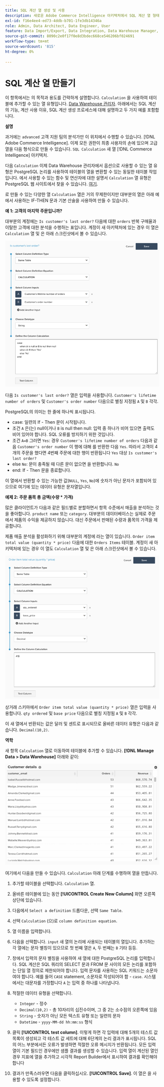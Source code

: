 ```yaml
---
title: SQL 계산 열 생성 및 사용
description: 새로운 Adobe Commerce Intelligence 아키텍처에서 SQL 계산 열 형태로 고급 열을 만드는 방법을 알아봅니다.
exl-id: f16e4ee4-ed73-4ddb-b701-1fe3db14346a
role: Admin, Data Architect, Data Engineer, User
feature: Data Import/Export, Data Integration, Data Warehouse Manager, SQL Report Builder, Commerce Tables
source-git-commit: 8090c2e0f17f0e8d3bdec668ce546206bf024691
workflow-type: tm+mt
source-wordcount: '815'
ht-degree: 0%

---
```


# SQL 계산 열 만들기

이 항목에서는 의 목적과 용도를 간략하게 설명합니다. `Calculation` 을 사용하여 테이블에 추가할 수 있는 열 유형입니다. [Data Warehouse 관리자](../data-warehouse-mgr/tour-dwm.md). 아래에서는 SQL 계산의 기능, 계산 사용 이유, SQL 계산 생성 프로세스에 대해 설명하고 두 가지 예를 포함합니다.

**설명**

과거에는 `advanced` 고객 지원 팀의 분석가만 이 위치에서 수행할 수 있습니다. [!DNL Adobe Commerce Intelligence]. 이제 모든 권한이 최종 사용자의 손에 있으며 고급 열을 다음 형식으로 만들 수 있습니다. `SQL Calculation` 새 열 [!DNL Commerce Intelligence] 아키텍처.

다음 `Calculation` 이제 Data Warehouse 관리자에서 옵션으로 사용할 수 있는 열 유형은 PostgreSQL 논리를 사용하여 테이블의 열을 변환할 수 있는 동일한 테이블 작업입니다. 에서 사용할 수 있는 함수 및 연산자에 대한 설명서 `Calculation` 열 유형은 PostgreSQL 웹 사이트에서 찾을 수 있습니다. [여기](https://www.postgresql.org/docs/9.6/functions.html).

로 만들 수 있는 다양한 열 `Calculation` 열은 거의 무제한이지만 대부분의 열은 아래 예에서 사용하는 IF-THEN 문과 기본 산술을 사용하여 만들 수 있습니다.

**예 1: 고객의 마지막 주문입니까?**

대부분의 계정에는 `Is customer's last order?` 다음에 대한 `orders` 반복 구매율과 이탈한 고객에 대한 분석을 수행하는 표입니다. 계정이 새 아키텍처에 있는 경우 이 열은 `Calculation` 열 및 은 아래 스크린샷에서 볼 수 있습니다.

![](../../assets/Is_customer_s_last_order.png)

다음 `Is customer's last order?` 열은 입력을 사용합니다. `Customer's lifetime number of orders` 및 `Customer's order number` 다음으로 별칭 지정됨 `A` 및 `B` 각각.

PostgreSQL의 의미는 한 줄에 하나씩 표시됩니다.

* case: 일련의 If - Then 문이 시작됩니다.
* 조건 `A` 은(는) null이거나 `B` is null then null: 입력 중 하나가 비어 있으면 출력도 비어 있어야 합니다. SQL 오류를 방지하기 위한 것입니다.
* 조건 `A=B` 그러면 `Yes`: 경우 `Customer's lifetime number of orders` 다음과 같음 `Customer's order number` 이 행에 대해 를 반환한 다음 `Yes`. 따라서 고객이 4개의 주문을 했다면 4번째 주문에 대한 행이 반환됩니다 `Yes` 대상 `Is customer's last order?`
* else `No`: 문이 충족될 때 다른 문이 없으면 을 반환합니다. `No`
* end: If - Then 문을 종료합니다.

이 열에서 반환할 수 있는 가능한 값(`NULL`, `Yes`, `No`)에 숫자가 아닌 문자가 포함되어 있으므로 여기에 있는 데이터 유형은 문자열입니다.

**예제 2: 주문 품목 총 금액(수량 * 가격)**

많은 클라이언트가 다음과 같은 필드별로 분할하면서 항목 수준에서 매출을 분석하는 것을 좋아합니다. `product name` 또는 `category`. 대부분의 데이터베이스는 실제로 주문에서 제품의 수익을 제공하지 않습니다. 대신 주문에서 판매된 수량과 품목의 가격을 제공합니다.

제품 매출 분석을 활성화하기 위해 대부분의 계정에 라는 열이 있습니다. `Order item total value (quantity * price)` 다음에 대한 `Orders Items` 테이블. 계정이 새 아키텍처에 있는 경우 이 열도 `Calculation` 열 및 은 아래 스크린샷에서 볼 수 있습니다.

![](../../assets/Order_item_total_value.png)

상거래 스키마에서 `Order item total value (quantity * price)` 열은 입력을 사용합니다. `qty ordered` 및 `base price` 다음으로 별칭 지정됨 `A` 및 `B` 각각.

이 새 열에서 반환되는 값은 달러 및 센트로 표시되므로 올바른 데이터 유형은 다음과 같습니다. `Decimal(10,2)`.

**역학**

새 항목 `Calculation` 열로 이동하여 테이블에 추가할 수 있습니다. **[!DNL Manage Data > Data Warehouse]** 아래와 같이:

![](../../assets/blobid2.png)

여기에서 다음을 만들 수 있습니다. `Calculation` 아래 단계를 수행하여 열을 만듭니다.

1. 추가할 테이블을 선택합니다. `Calculation` 열.
1. 올바른 테이블에 있는 동안 **[!UICONTROL Create New Column]** 화면 오른쪽 상단에 있습니다.
1. 다음에서 `Select a definition` 드롭다운, 선택 `Same Table`.
1. 선택 `Calculation` (으)로 `column definition equation`.
1. 열 이름을 입력합니다.
1. 다음을 선택합니다. `input` 새 열의 논리에 사용되는 테이블의 열입니다. 추가하는 각 열에는 문자 별칭이 있으므로 첫 번째 열은 `A`, 두 번째는 `B` 기타 등등.
1. 창에서 입력의 문자 별칭을 사용하여 새 열에 대한 PostgreSQL 논리를 입력합니다. SQL 계산은 SQL 쿼리의 SELECT 문과 FROM 문 사이의 모든 논리를 포함하는 단일 열 정의로 제한되어야 합니다. 입력 문자를 사용하는 SQL 키워드는 소문자여야 합니다. 예를 들어 `CASE` statement, 소문자로 작성되어야 함 - `case`. 시스템에서는 대문자를 가정합니다 `A` 는 입력 중 하나를 나타냅니다.
1. 적절한 데이터 유형을 선택합니다.
   * `Integer` - 정수
   * `Decimal(10,2)` - 총 10자리의 십진수이며, 그 중 2는 소수점의 오른쪽에 있음
   * `String` - 숫자가 아닌 모든 텍스트 유형 또는 일련의 문자
   * `Datetime` - `yyyy-MM-dd hh:mm:ss` 형식

1. 클릭 **[!UICONTROL test column]**. 이렇게 하면 각 입력에 대해 5개의 테스트 값 목록이 생성되고 각 테스트 값 세트에 대해 6단계의 논리 결과가 표시됩니다. SQL의 어느 부분에서든 오류가 발생하면 적절한 오류 메시지가 반환됩니다. 모든 입력 열이 기본 필드인 경우에만 샘플 결과를 생성할 수 있습니다. 입력 열이 계산된 열인 경우 지표에 열을 추가하고 시각적 Report Builder에서 표시하여 결과를 확인해야 합니다

1. 결과가 만족스러우면 다음을 클릭하십시오. **[!UICONTROL Save]**. 이 열은 을 사용할 수 있도록 설정합니다.
